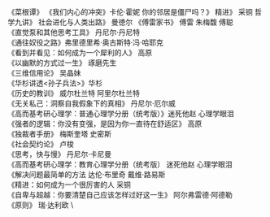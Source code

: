 《菜根谭》
《我们内心的冲突》卡伦·霍妮
你的邻居是僵尸吗？》
精进》 采铜
哲学九讲》
社会进化与人类出路》 曼徳尔
《傅雷家书》 傅雷 朱梅馥  傅聪 \
《直觉泵和其他思考工具》 丹尼尔·丹尼特 \
《通往奴役之路》弗里德里希·奥古斯特·冯·哈耶克 \
《看到并看见：如何成为一个犀利的人》 高原 \
《以幽默的方式过一生》 琢磨先生  \
《三维信用论》 吴晶妹 \
《华杉讲透<孙子兵法>》华杉 \
《历史的教训》 威尔杜兰特 阿里尔杜兰特 \
《无关私己：洞察自我假象下的真相》 丹尼尔·厄尔威 \
《高而基考研心理学：普通心理学分册（统考版）》迷死他赵 心理学眼泪 \
《强者的逻辑：你没有变强，是因为你一直待在舒适区》 高原 \
《独裁者手册》 梅斯奎塔  史密斯 \
《社会契约论》 卢梭 \
《思考，快与慢》 丹尼尔·卡尼曼 \
《高而基考研心理学：教育心理学分册（统考版） 迷死他赵 心理学眼泪 \
《解决问题最简单的方法 达伦·布里奇 戴维·路易斯 \
《精进：如何成为一个很厉害的人 采铜 \
《自卑与超越：你要清楚自己应该怎样过好这一生》 阿尔弗雷德·阿德勒 \
《原则》 瑞·达利欧 \
